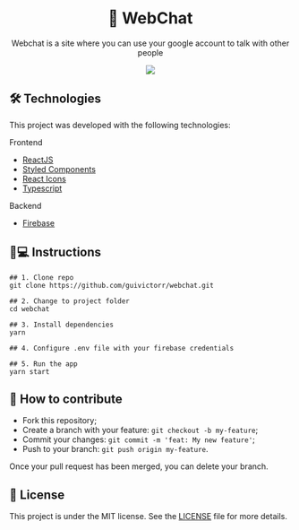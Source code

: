 <h1 align='center'>💬 WebChat</h1>
<p align='center'>Webchat is a site where you can use your google account to talk with other people</p>

<div align='center'>
  <a href="https://webchatapp.vercel.app" >
    <img src="https://user-images.githubusercontent.com/55333929/159385427-cd71441c-64e4-48d3-9fce-f2b4cd8b6a96.png">
  </a>
</div>

## 🛠 Technologies

This project was developed with the following technologies:

Frontend

- [ReactJS](https://pt-br.reactjs.org)
- [Styled Components](styled-components.com/)
- [React Icons](https://react-icons.github.io/react-icons/)
- [Typescript](typescriptlang.org/)

Backend

- [Firebase](https://firebase.google.com/)

## 📱💻 Instructions

```
## 1. Clone repo
git clone https://github.com/guivictorr/webchat.git

## 2. Change to project folder
cd webchat

## 3. Install dependencies
yarn

## 4. Configure .env file with your firebase credentials

## 5. Run the app
yarn start
```

## 🤔 How to contribute

- Fork this repository;
- Create a branch with your feature: `git checkout -b my-feature`;
- Commit your changes: `git commit -m 'feat: My new feature'`;
- Push to your branch: `git push origin my-feature`.

Once your pull request has been merged, you can delete your branch.

## 📝 License

This project is under the MIT license. See the [LICENSE](https://github.com/guivictorr/webchat/blob/master/LICENSE) file for more details.
